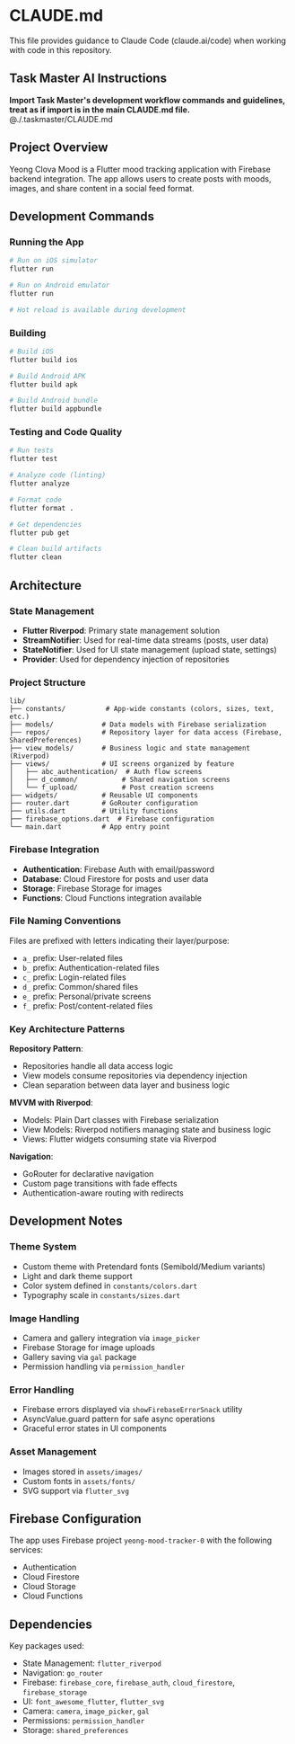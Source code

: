 # CLAUDE.md

This file provides guidance to Claude Code (claude.ai/code) when working with code in this repository.

## Task Master AI Instructions
**Import Task Master's development workflow commands and guidelines, treat as if import is in the main CLAUDE.md file.**
@./.taskmaster/CLAUDE.md

## Project Overview
Yeong Clova Mood is a Flutter mood tracking application with Firebase backend integration. The app allows users to create posts with moods, images, and share content in a social feed format.

## Development Commands

### Running the App
```bash
# Run on iOS simulator
flutter run

# Run on Android emulator
flutter run

# Hot reload is available during development
```

### Building
```bash
# Build iOS
flutter build ios

# Build Android APK
flutter build apk

# Build Android bundle
flutter build appbundle
```

### Testing and Code Quality
```bash
# Run tests
flutter test

# Analyze code (linting)
flutter analyze

# Format code
flutter format .

# Get dependencies
flutter pub get

# Clean build artifacts
flutter clean
```

## Architecture

### State Management
- **Flutter Riverpod**: Primary state management solution
- **StreamNotifier**: Used for real-time data streams (posts, user data)
- **StateNotifier**: Used for UI state management (upload state, settings)
- **Provider**: Used for dependency injection of repositories

### Project Structure
```
lib/
├── constants/          # App-wide constants (colors, sizes, text, etc.)
├── models/            # Data models with Firebase serialization
├── repos/             # Repository layer for data access (Firebase, SharedPreferences)
├── view_models/       # Business logic and state management (Riverpod)
├── views/             # UI screens organized by feature
│   ├── abc_authentication/  # Auth flow screens
│   ├── d_common/           # Shared navigation screens
│   └── f_upload/           # Post creation screens
├── widgets/           # Reusable UI components
├── router.dart        # GoRouter configuration
├── utils.dart         # Utility functions
├── firebase_options.dart  # Firebase configuration
└── main.dart          # App entry point
```

### Firebase Integration
- **Authentication**: Firebase Auth with email/password
- **Database**: Cloud Firestore for posts and user data
- **Storage**: Firebase Storage for images
- **Functions**: Cloud Functions integration available

### File Naming Conventions
Files are prefixed with letters indicating their layer/purpose:
- `a_` prefix: User-related files
- `b_` prefix: Authentication-related files
- `c_` prefix: Login-related files
- `d_` prefix: Common/shared files
- `e_` prefix: Personal/private screens
- `f_` prefix: Post/content-related files

### Key Architecture Patterns

**Repository Pattern**:
- Repositories handle all data access logic
- View models consume repositories via dependency injection
- Clean separation between data layer and business logic

**MVVM with Riverpod**:
- Models: Plain Dart classes with Firebase serialization
- View Models: Riverpod notifiers managing state and business logic
- Views: Flutter widgets consuming state via Riverpod

**Navigation**:
- GoRouter for declarative navigation
- Custom page transitions with fade effects
- Authentication-aware routing with redirects

## Development Notes

### Theme System
- Custom theme with Pretendard fonts (Semibold/Medium variants)
- Light and dark theme support
- Color system defined in `constants/colors.dart`
- Typography scale in `constants/sizes.dart`

### Image Handling
- Camera and gallery integration via `image_picker`
- Firebase Storage for image uploads
- Gallery saving via `gal` package
- Permission handling via `permission_handler`

### Error Handling
- Firebase errors displayed via `showFirebaseErrorSnack` utility
- AsyncValue.guard pattern for safe async operations
- Graceful error states in UI components

### Asset Management
- Images stored in `assets/images/`
- Custom fonts in `assets/fonts/`
- SVG support via `flutter_svg`

## Firebase Configuration
The app uses Firebase project `yeong-mood-tracker-0` with the following services:
- Authentication
- Cloud Firestore
- Cloud Storage
- Cloud Functions

## Dependencies
Key packages used:
- State Management: `flutter_riverpod`
- Navigation: `go_router`
- Firebase: `firebase_core`, `firebase_auth`, `cloud_firestore`, `firebase_storage`
- UI: `font_awesome_flutter`, `flutter_svg`
- Camera: `camera`, `image_picker`, `gal`
- Permissions: `permission_handler`
- Storage: `shared_preferences`